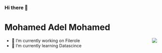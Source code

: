 ### Hi there 👋
<h1> Mohamed Adel Mohamed</h1>
<img src="https://github-readme-stats.vercel.app/api/top-langs/?username=Mohamed20101997&amp;hide=TeX&amp;layout=compact" align="right">

 - 🔭 I’m currently working on Filerole
 - 🌱 I’m currently learning Datascince


